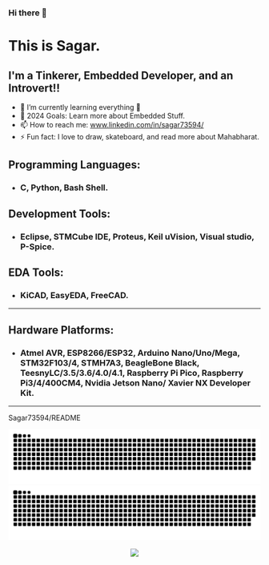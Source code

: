 ### Hi there 👋

<!--
**Sagar73594/Sagar73594** is a ✨ _special_ ✨ repository because its `README.md` (this file) appears on your GitHub profile.

Here are some ideas to get you started:

- 🔭 I’m currently working on ...
- 🌱 I’m currently learning ...
- 👯 I’m looking to collaborate on ...
- 🤔 I’m looking for help with ...
- 💬 Ask me about ...
- 📫 How to reach me: ...
- 😄 Pronouns: ...
- ⚡ Fun fact: ...
-->

# This is Sagar. 




## I'm a Tinkerer, Embedded Developer, and an Introvert!!

- 🌱 I’m currently learning everything 🤣
- 🥅 2024 Goals: Learn more about Embedded Stuff.
- 📫 How to reach me: www.linkedin.com/in/sagar73594/
- ⚡ Fun fact: I love to draw, skateboard, and read more about Mahabharat.


## Programming Languages:
- ### C, Python, Bash Shell.

## Development Tools: 
- ### Eclipse, STMCube IDE, Proteus, Keil uVision, Visual studio, P-Spice.

## EDA Tools: 
- ### KiCAD, EasyEDA, FreeCAD.

<!-- Use this for More space in between
<br />
<br />
-->
---
## Hardware Platforms: 
- ### Atmel AVR, ESP8266/ESP32, Arduino Nano/Uno/Mega, STM32F103/4, STMH7A3, BeagleBone Black, TeesnyLC/3.5/3.6/4.0/4.1, Raspberry Pi Pico, Raspberry Pi3/4/400CM4, Nvidia Jetson Nano/ Xavier NX Developer Kit.

---

Sagar73594/README
<p align="center">
    <img src="https://raw.githubusercontent.com/platane/platane/output/github-contribution-grid-snake-dark.svg#gh-dark-mode-only" />
    <img src="https://raw.githubusercontent.com/platane/platane/output/github-contribution-grid-snake.svg#gh-light-mode-only" />
</p>
<p align="center">
  <img src="https://profile-counter.glitch.me/Sagar73594/count.svg" />
</p>
